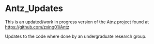 # Antz_Updates


This is an updated/work in progress version of the Atnz project found at https://github.com/zxing01/Antz

Updates to the code where done by an undergraduate research group.
